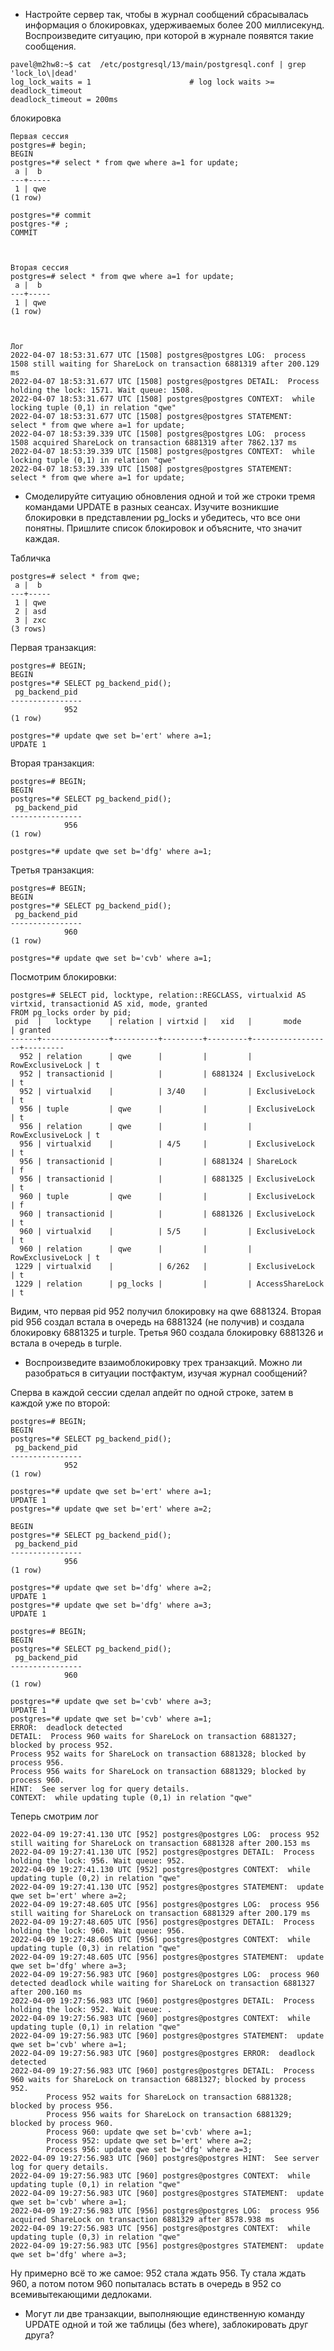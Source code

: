  - Настройте сервер так, чтобы в журнал сообщений сбрасывалась информация о блокировках, удерживаемых более 200 миллисекунд. Воспроизведите ситуацию, при которой в журнале появятся такие сообщения.

``` console
pavel@m2hw8:~$ cat  /etc/postgresql/13/main/postgresql.conf | grep 'lock_lo\|dead'
log_lock_waits = 1                      # log lock waits >= deadlock_timeout
deadlock_timeout = 200ms
```
блокировка
``` console
Первая сессия
postgres=# begin;
BEGIN
postgres=*# select * from qwe where a=1 for update;
 a |  b
---+-----
 1 | qwe
(1 row)

postgres=*# commit
postgres-*# ;
COMMIT



Вторая сессия
postgres=# select * from qwe where a=1 for update;
 a |  b
---+-----
 1 | qwe
(1 row)



Лог
2022-04-07 18:53:31.677 UTC [1508] postgres@postgres LOG:  process 1508 still waiting for ShareLock on transaction 6881319 after 200.129 ms
2022-04-07 18:53:31.677 UTC [1508] postgres@postgres DETAIL:  Process holding the lock: 1571. Wait queue: 1508.
2022-04-07 18:53:31.677 UTC [1508] postgres@postgres CONTEXT:  while locking tuple (0,1) in relation "qwe"
2022-04-07 18:53:31.677 UTC [1508] postgres@postgres STATEMENT:  select * from qwe where a=1 for update;
2022-04-07 18:53:39.339 UTC [1508] postgres@postgres LOG:  process 1508 acquired ShareLock on transaction 6881319 after 7862.137 ms
2022-04-07 18:53:39.339 UTC [1508] postgres@postgres CONTEXT:  while locking tuple (0,1) in relation "qwe"
2022-04-07 18:53:39.339 UTC [1508] postgres@postgres STATEMENT:  select * from qwe where a=1 for update;
```

 - Смоделируйте ситуацию обновления одной и той же строки тремя командами UPDATE в разных сеансах. Изучите возникшие блокировки в представлении pg_locks и убедитесь, что все они понятны. Пришлите список блокировок и объясните, что значит каждая.

Табличка
``` console
postgres=# select * from qwe;
 a |  b
---+-----
 1 | qwe
 2 | asd
 3 | zxc
(3 rows)
```

Первая транзакция:
``` console
postgres=# BEGIN;
BEGIN
postgres=*# SELECT pg_backend_pid();
 pg_backend_pid
----------------
            952
(1 row)

postgres=*# update qwe set b='ert' where a=1;
UPDATE 1
```

Вторая транзакция:
``` console
postgres=# BEGIN;
BEGIN
postgres=*# SELECT pg_backend_pid();
 pg_backend_pid
----------------
            956
(1 row)

postgres=*# update qwe set b='dfg' where a=1;
```

Третья транзакция:
``` console
postgres=# BEGIN;
BEGIN
postgres=*# SELECT pg_backend_pid();
 pg_backend_pid
----------------
            960
(1 row)

postgres=*# update qwe set b='cvb' where a=1;
```

Посмотрим блокировки:
``` console
postgres=# SELECT pid, locktype, relation::REGCLASS, virtualxid AS virtxid, transactionid AS xid, mode, granted
FROM pg_locks order by pid;
 pid  |   locktype    | relation | virtxid |   xid   |       mode       | granted
------+---------------+----------+---------+---------+------------------+---------
  952 | relation      | qwe      |         |         | RowExclusiveLock | t
  952 | transactionid |          |         | 6881324 | ExclusiveLock    | t
  952 | virtualxid    |          | 3/40    |         | ExclusiveLock    | t
  956 | tuple         | qwe      |         |         | ExclusiveLock    | t
  956 | relation      | qwe      |         |         | RowExclusiveLock | t
  956 | virtualxid    |          | 4/5     |         | ExclusiveLock    | t
  956 | transactionid |          |         | 6881324 | ShareLock        | f
  956 | transactionid |          |         | 6881325 | ExclusiveLock    | t
  960 | tuple         | qwe      |         |         | ExclusiveLock    | f
  960 | transactionid |          |         | 6881326 | ExclusiveLock    | t
  960 | virtualxid    |          | 5/5     |         | ExclusiveLock    | t
  960 | relation      | qwe      |         |         | RowExclusiveLock | t
 1229 | virtualxid    |          | 6/262   |         | ExclusiveLock    | t
 1229 | relation      | pg_locks |         |         | AccessShareLock  | t
```
Видим, что первая pid 952 получил блокировку на qwe 6881324. Вторая pid 956 создал встала в очередь на 6881324 (не получив) и создала блокировку 6881325 и turple. Третья 960 создала блокировку 6881326 и встала в очередь в turple.

 - Воспроизведите взаимоблокировку трех транзакций. Можно ли разобраться в ситуации постфактум, изучая журнал сообщений?

Сперва в каждой сессии сделал апдейт по одной строке, затем в каждой уже по второй:
``` console
postgres=# BEGIN;
BEGIN
postgres=*# SELECT pg_backend_pid();
 pg_backend_pid
----------------
            952
(1 row)

postgres=*# update qwe set b='ert' where a=1;
UPDATE 1
postgres=*# update qwe set b='ert' where a=2;
````

``` console
BEGIN
postgres=*# SELECT pg_backend_pid();
 pg_backend_pid
----------------
            956
(1 row)

postgres=*# update qwe set b='dfg' where a=2;
UPDATE 1
postgres=*# update qwe set b='dfg' where a=3;
UPDATE 1
```

``` console
postgres=# BEGIN;
BEGIN
postgres=*# SELECT pg_backend_pid();
 pg_backend_pid
----------------
            960
(1 row)

postgres=*# update qwe set b='cvb' where a=3;
UPDATE 1
postgres=*# update qwe set b='cvb' where a=1;
ERROR:  deadlock detected
DETAIL:  Process 960 waits for ShareLock on transaction 6881327; blocked by process 952.
Process 952 waits for ShareLock on transaction 6881328; blocked by process 956.
Process 956 waits for ShareLock on transaction 6881329; blocked by process 960.
HINT:  See server log for query details.
CONTEXT:  while updating tuple (0,1) in relation "qwe"
```

Теперь смотрим лог
``` console
2022-04-09 19:27:41.130 UTC [952] postgres@postgres LOG:  process 952 still waiting for ShareLock on transaction 6881328 after 200.153 ms
2022-04-09 19:27:41.130 UTC [952] postgres@postgres DETAIL:  Process holding the lock: 956. Wait queue: 952.
2022-04-09 19:27:41.130 UTC [952] postgres@postgres CONTEXT:  while updating tuple (0,2) in relation "qwe"
2022-04-09 19:27:41.130 UTC [952] postgres@postgres STATEMENT:  update qwe set b='ert' where a=2;
2022-04-09 19:27:48.605 UTC [956] postgres@postgres LOG:  process 956 still waiting for ShareLock on transaction 6881329 after 200.179 ms
2022-04-09 19:27:48.605 UTC [956] postgres@postgres DETAIL:  Process holding the lock: 960. Wait queue: 956.
2022-04-09 19:27:48.605 UTC [956] postgres@postgres CONTEXT:  while updating tuple (0,3) in relation "qwe"
2022-04-09 19:27:48.605 UTC [956] postgres@postgres STATEMENT:  update qwe set b='dfg' where a=3;
2022-04-09 19:27:56.983 UTC [960] postgres@postgres LOG:  process 960 detected deadlock while waiting for ShareLock on transaction 6881327 after 200.160 ms
2022-04-09 19:27:56.983 UTC [960] postgres@postgres DETAIL:  Process holding the lock: 952. Wait queue: .
2022-04-09 19:27:56.983 UTC [960] postgres@postgres CONTEXT:  while updating tuple (0,1) in relation "qwe"
2022-04-09 19:27:56.983 UTC [960] postgres@postgres STATEMENT:  update qwe set b='cvb' where a=1;
2022-04-09 19:27:56.983 UTC [960] postgres@postgres ERROR:  deadlock detected
2022-04-09 19:27:56.983 UTC [960] postgres@postgres DETAIL:  Process 960 waits for ShareLock on transaction 6881327; blocked by process 952.
        Process 952 waits for ShareLock on transaction 6881328; blocked by process 956.
        Process 956 waits for ShareLock on transaction 6881329; blocked by process 960.
        Process 960: update qwe set b='cvb' where a=1;
        Process 952: update qwe set b='ert' where a=2;
        Process 956: update qwe set b='dfg' where a=3;
2022-04-09 19:27:56.983 UTC [960] postgres@postgres HINT:  See server log for query details.
2022-04-09 19:27:56.983 UTC [960] postgres@postgres CONTEXT:  while updating tuple (0,1) in relation "qwe"
2022-04-09 19:27:56.983 UTC [960] postgres@postgres STATEMENT:  update qwe set b='cvb' where a=1;
2022-04-09 19:27:56.983 UTC [956] postgres@postgres LOG:  process 956 acquired ShareLock on transaction 6881329 after 8578.938 ms
2022-04-09 19:27:56.983 UTC [956] postgres@postgres CONTEXT:  while updating tuple (0,3) in relation "qwe"
2022-04-09 19:27:56.983 UTC [956] postgres@postgres STATEMENT:  update qwe set b='dfg' where a=3;
```
Ну примерно всё то же самое: 952 стала ждать 956. Ту стала ждать 960, а потом потом 960 попыталась встать в очередь в 952 со всемивытекающими дедлоками.

 - Могут ли две транзакции, выполняющие единственную команду UPDATE одной и той же таблицы (без where), заблокировать друг друга?


